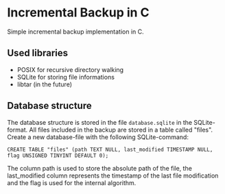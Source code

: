 # Incremental Backup in C

Simple incremental backup implementation in C.

## Used libraries

* POSIX for recursive directory walking
* SQLite for storing file informations
* libtar (in the future)

## Database structure

The database structure is stored in the file `database.sqlite` in the SQLite-format. All files included in the backup are stored in a table called "files". Create a new database-file with the following SQLite-command:

    CREATE TABLE "files" (path TEXT NULL, last_modified TIMESTAMP NULL, flag UNSIGNED TINYINT DEFAULT 0);

The column path is used to store the absolute path of the file, the last_modified column represents the timestamp of the last file modification and the flag is used for the internal algorithm.